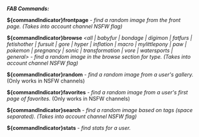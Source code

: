 ***FAB Commands:***

**${commandIndicator}frontpage** - *find a random image from the front page. (Takes into account channel NSFW flag)*

**${commandIndicator}browse** *<all | babyfur | bondage | digimon | fatfurs | fetishother | fursuit | gore | hyper | inflation | macro | mylittlepony | paw | pokemon | pregnancy | sonic | transformation | vore | watersports | general>* - *find a random image in the browse section for type. (Takes into account channel NSFW flag)*

**${commandIndicator}random** *<username>* - *find a random image from a user's gallery.* (Only works in NSFW channels)

**${commandIndicator}favorites** *<username>* - *find a random image from a user's first page of favorites.* (Only works in NSFW channels)

**${commandIndicator}search** *<tags>* - *find a random image based on tags (space separated). (Takes into account channel NSFW flag)*

**${commandIndicator}stats** *<username>* - *find stats for a user.*
